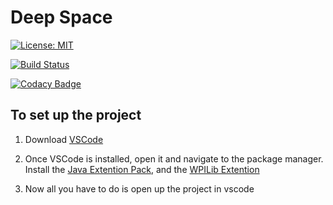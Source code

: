 # Deep Space 
[![License: MIT](https://img.shields.io/badge/License-MIT-yellow.svg)](https://opensource.org/licenses/MIT)

[![Build Status](https://travis-ci.org/MontclairRobotics/DeepSpace.svg?branch=master)](https://travis-ci.org/MontclairRobotics/DeepSpace)

[![Codacy Badge](https://api.codacy.com/project/badge/Grade/fa37d1fc82654afe9670ad1bfd685781)](https://app.codacy.com/app/H1ppx/DeepSpace?utm_source=github.com&utm_medium=referral&utm_content=MontclairRobotics/DeepSpace&utm_campaign=Badge_Grade_Dashboard)

## To set up the project

1. Download [VSCode](https://code.visualstudio.com/)

2. Once VSCode is installed, open it and navigate to the package manager. Install the [Java Extention Pack](https://github.com/Microsoft/vscode-java-pack), and the [WPILib Extention](https://github.com/wpilibsuite/vscode-wpilib)

3. Now all you have to do is open up the project in vscode
